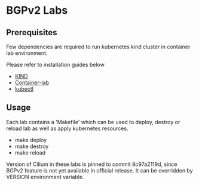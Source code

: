 BGPv2 Labs
==========

Prerequisites
-------------

Few dependencies are required to run kubernetes kind cluster in container lab environment.

Please refer to installation guides below
- [KIND](https://kind.sigs.k8s.io/docs/user/quick-start/)
- [Container-lab](https://containerlab.dev/install/)
- [kubectl](https://kubernetes.io/docs/tasks/tools/install-kubectl-linux/)

Usage
-----

Each lab contains a 'Makefile' which can be used to deploy, destroy or reload lab as well as apply kubernetes resources.
- make deploy
- make destroy
- make reload

Version of Cilium in these labs is pinned to commit 8c97a2119d, since BGPv2 feature is not yet available in official release.
It can be overridden by VERSION environment variable. 

